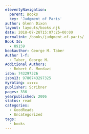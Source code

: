 ```yaml
---
eleventyNavigation:
  parent: Books
  key: 'Judgment of Paris'
author: Glenn Dixon
layout: layouts/books.njk
date: 2018-07-28T15:07:25+00:00
permalink: /books/judgment-of-paris/
Book Id:
  - 89159
bookauthor: George M. Taber
Author l-f:
  - Taber, George M.
Additional Authors:
  - Robert G. Mondavi
isbn: 743297326
isbn13: 9780743297325
myrating: ★★★★★
publisher: Scribner
pages: 336
yearpublished: 2006
status: read
categories:
  - GoodReads
  - Uncategorized
tags:
  - books
---
```

